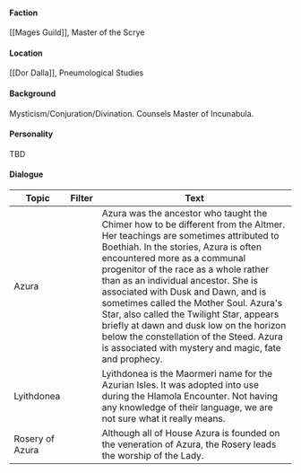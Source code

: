 #### Faction
[[Mages Guild]], Master of the Scrye

#### Location
[[Dor Dalla]], Pneumological Studies

#### Background
Mysticism/Conjuration/Divination. Counsels Master of Incunabula.

#### Personality
TBD

#### Dialogue

| Topic           | Filter | Text                                                                                                                                                                                                                                                                                                                                                                                                                                                                                                                                                              |
| --------------- | ------ | ----------------------------------------------------------------------------------------------------------------------------------------------------------------------------------------------------------------------------------------------------------------------------------------------------------------------------------------------------------------------------------------------------------------------------------------------------------------------------------------------------------------------------------------------------------------- |
| Azura           |        | Azura was the ancestor who taught the Chimer how to be different from the Altmer. Her teachings are sometimes attributed to Boethiah. In the stories, Azura is often encountered more as a communal progenitor of the race as a whole rather than as an individual ancestor. She is associated with Dusk and Dawn, and is sometimes called the Mother Soul. Azura's Star, also called the Twilight Star, appears briefly at dawn and dusk low on the horizon below the constellation of the Steed. Azura is associated with mystery and magic, fate and prophecy. |
| Lyithdonea      |        | Lyithdonea is the Maormeri name for the Azurian Isles. It was adopted into use during the Hlamola Encounter. Not having any knowledge of their language, we are not sure what it really means.                                                                                                                                                                                                                                                                                                                                                                    |
| Rosery of Azura |        | Although all of House Azura is founded on the veneration of Azura, the Rosery leads the worship of the Lady.                                                                                                                                                                                                                                                                                                                                                                                                                                                      |

